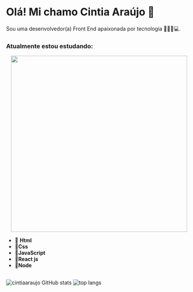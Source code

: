# Olá! Mi chamo Cintia Araújo 👋
 Sou uma desenvolvedor(a) Front End apaixonada por tecnologia 👩🏻‍💻💻.


### Atualmente estou estudando:                                     

<P align="center">
 <img width="479" src="">
 </p>

- 🚀 **Html**
- 🚀**Css**
- 🚀**JavaScript**
- 🚀**React js** 
- 🚀**Node**
 ##

![cintiaaraujo GitHub stats](https://github-readme-stats.vercel.app/api?username=cintiaaraujo&show_icons=true&theme=radical)
![top langs](https://github-readme-stats.vercel.app/api/top-langs/?username=cintiaaraujo&show_icons=true&theme=radical)




